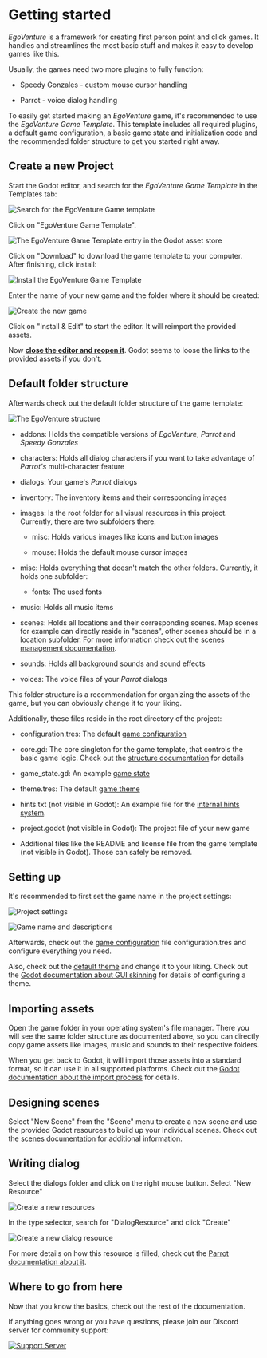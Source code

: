 # Getting started

*EgoVenture* is a framework for creating first person point and click games. It handles and streamlines the most basic stuff and makes it easy to develop games like this.

Usually, the games need two more plugins to fully function:

* Speedy Gonzales - custom mouse cursor handling

* Parrot - voice dialog handling

To easily get started making an *EgoVenture* game, it's recommended to use the *EgoVenture Game Template*. This template includes all required plugins, a default game configuration, a basic game state and initialization code and the recommended folder structure to get you started right away.

## Create a new Project

Start the Godot editor, and search for the *EgoVenture Game Template* in the Templates tab:

![Search for the EgoVenture Game template](images/gettingstarted/templatesearch.png)

Click on "EgoVenture Game Template".

![The EgoVenture Game Template entry in the Godot asset store](images/gettingstarted/download.png)

Click on "Download" to download the game template to your computer. After finishing, click install:

![Install the EgoVenture Game Template](images/gettingstarted/install.png)

Enter the name of your new game and the folder where it should be created:

![Create the new game](images/gettingstarted/create.png)

Click on "Install & Edit" to start the editor. It will reimport the provided assets.

Now **<u>close the editor and reopen it</u>**. Godot seems to loose the links to the provided assets if you don't.

## Default folder structure

Afterwards check out the default folder structure of the game template:

![The EgoVenture structure](images/gettingstarted/folderstructure.png)

* addons: Holds the compatible versions of *EgoVenture*, *Parrot* and *Speedy Gonzales*

* characters: Holds all dialog characters if you want to take advantage of *Parrot's* multi-character feature

* dialogs: Your game's *Parrot* dialogs

* inventory: The inventory items and their corresponding images

* images: Is the root folder for all visual resources in this project. Currently, there are two subfolders there:
  
  * misc: Holds various images like icons and button images
  
  * mouse: Holds the default mouse cursor images

* misc: Holds everything that doesn't match the other folders. Currently, it holds one subfolder:
  
  * fonts: The used fonts

* music: Holds all music items

* scenes: Holds all locations and their corresponding scenes. Map scenes for example can directly reside in "scenes", other scenes should be in a location subfolder. For more information check out the [scenes management documentation](scenes.md).

* sounds: Holds all background sounds and sound effects

* voices: The voice files of your *Parrot* dialogs

This folder structure is a recommendation for organizing the assets of the game, but you can obviously change it to your liking.

Additionally, these files reside in the root directory of the project:

* configuration.tres: The default [game configuration](configuration.md)

* core.gd: The core singleton for the game template, that controls the basic game logic. Check out the [structure documentation](structure.md) for details

* game_state.gd: An example [game state](state.md) 

* theme.tres: The default [game theme](theming.md)

* hints.txt (not visible in Godot): An example file for the [internal hints system](hints.md).

* project.godot (not visible in Godot): The project file of your new game

* Additional files like the README and license file from the game template (not visible in Godot). Those can safely be removed.

## Setting up

It's recommended to first set the game name in the project settings:

![Project settings](images/gettingstarted/projectsettings.png)

![Game name and descriptions](images/gettingstarted/gamename.png)

Afterwards, check out the [game configuration](configuration.md) file configuration.tres and configure everything you need.

Also, check out the [default theme](theming.md) and change it to your liking. Check out the [Godot documentation about GUI skinning](https://docs.godotengine.org/en/stable/tutorials/gui/gui_skinning.html) for details of configuring a theme.

## Importing assets

Open the game folder in your operating system's file manager. There you will see the same folder structure as documented above, so you can directly copy game assets like images, music and sounds to their respective folders.

When you get back to Godot, it will import those assets into a standard format, so it can use it in all supported platforms. Check out the [Godot documentation about the import process](https://docs.godotengine.org/en/stable/getting_started/workflow/assets/import_process.html) for details.

## Designing scenes

Select "New Scene" from the "Scene" menu to create a new scene and use the provided Godot resources to build up your individual scenes. Check out the [scenes documentation](scenes.md) for additional information.

## Writing dialog

Select the dialogs folder and click on the right mouse button. Select "New Resource"

![Create a new resources](images/gettingstarted/createresource.png)

In the type selector, search for "DialogResource" and click "Create"

![Create a new dialog resource](images/gettingstarted/dialogresource.png)

For more details on how this resource is filled, check out the [Parrot documentation about it](https://github.com/deep-entertainment/parrot/blob/main/docs/resources.md).

## Where to go from here

Now that you know the basics, check out the rest of the documentation. 

If anything goes wrong or you have questions, please join our Discord server for community support:

[![Support Server](https://img.shields.io/discord/777604957737451530.svg?label=Discord&logo=Discord&colorB=7289da&style=for-the-badge)](https://discord.gg/T6y6KG4V5K)
